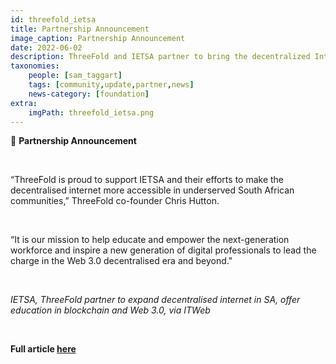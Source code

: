 ```yaml
---
id: threefold_ietsa
title: Partnership Announcement
image_caption: Partnership Announcement
date: 2022-06-02
description: ThreeFold and IETSA partner to bring the decentralized Internet and education initiatives to South Africa.
taxonomies:
    people: [sam_taggart]
    tags: [community,update,partner,news]
    news-category: [foundation]
extra:
    imgPath: threefold_ietsa.png
---
```


🤝 **Partnership Announcement**

<br/>

“ThreeFold is proud to support IETSA and their efforts to make the decentralised internet more accessible in underserved South African communities,” ThreeFold co-founder Chris Hutton.

<br/>

“It is our mission to help educate and empower the next-generation workforce and inspire a new generation of digital professionals to lead the charge in the Web 3.0 decentralised era and beyond."

<br/>

*IETSA, ThreeFold partner to expand decentralised internet in SA, offer education in blockchain and Web 3.0, via ITWeb*

<br/>

**Full article [here](https://www.itweb.co.za/content/Pero3qZ3lkpvQb6m)**
